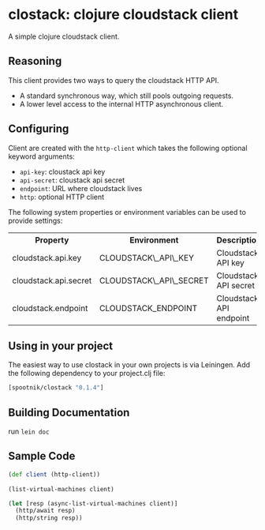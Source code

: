 clostack: clojure cloudstack client
===================================

A simple clojure cloudstack client.

## Reasoning

This client provides two ways to query the cloudstack
HTTP API.

* A standard synchronous way, which still pools outgoing requests.
* A lower level access to the internal HTTP asynchronous client.

## Configuring

Client are created with the `http-client` which takes the following
optional keyword arguments:

* `api-key`: cloustack api key
* `api-secret`: cloustack api secret
* `endpoint`: URL where cloudstack lives
* `http`: optional HTTP client

The following system properties or environment variables can be
used to provide settings:

<table>
<tr><th>Property</th><th>Environment</th><th>Description</th></tr>
<tr><td>cloudstack.api.key</td><td>CLOUDSTACK\_API\_KEY</td><td>Cloudstack API key</td></tr>
<tr><td>cloudstack.api.secret</td><td>CLOUDSTACK\_API\_SECRET</td><td>Cloudstack API secret</td></tr>
<tr><td>cloudstack.endpoint</td><td>CLOUDSTACK_ENDPOINT</td><td>Cloudstack API endpoint</td></tr>
</table>

## Using in your project

The easiest way to use clostack in your own projects is via Leiningen. Add the following dependency to your project.clj file:

```clojure
[spootnik/clostack "0.1.4"]
```

## Building Documentation

run `lein doc` 

## Sample Code

```clojure
(def client (http-client))
						 
(list-virtual-machines client)

(let [resp (async-list-virtual-machines client)]
  (http/await resp)
  (http/string resp))
```
